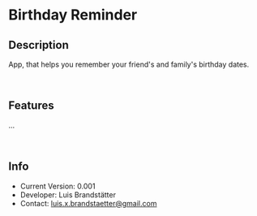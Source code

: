 # Birthday Reminder

## Description
App, that helps you remember your friend's and family's birthday dates. 

<br>

## Features
...

<br>

## Info
- Current Version: 0.001
- Developer: Luis Brandstätter
- Contact: luis.x.brandstaetter@gmail.com